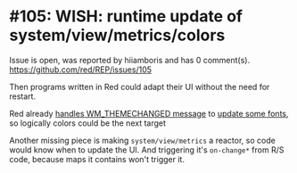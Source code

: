 
#105: WISH: runtime update of system/view/metrics/colors
================================================================================
Issue is open, was reported by hiiamboris and has 0 comment(s).
<https://github.com/red/REP/issues/105>

Then programs written in Red could adapt their UI without the need for restart.

Red already [handles WM_THEMECHANGED message](https://github.com/red/red/blob/9b63b53b8167339677e90d336db7c524445eceec/modules/view/backends/windows/events.reds#L1516) to [update some fonts](https://github.com/red/red/blob/9b63b53b8167339677e90d336db7c524445eceec/modules/view/backends/windows/gui.reds#L696), so logically colors could be the next target

Another missing piece is making `system/view/metrics` a reactor, so code would know when to update the UI. And triggering it's `on-change*` from R/S code, because maps it contains won't trigger it.


